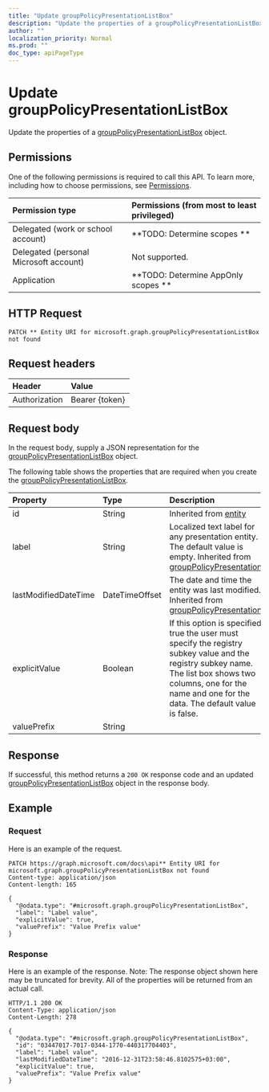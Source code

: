 ```yaml
---
title: "Update groupPolicyPresentationListBox"
description: "Update the properties of a groupPolicyPresentationListBox object."
author: ""
localization_priority: Normal
ms.prod: ""
doc_type: apiPageType
---
```


# Update groupPolicyPresentationListBox

Update the properties of a [groupPolicyPresentationListBox](../resources/grouppolicypresentationlistbox.md) object.

## Permissions
One of the following permissions is required to call this API. To learn more, including how to choose permissions, see [Permissions](/concepts/permissions-reference.md).

|Permission type|Permissions (from most to least privileged)|
|:---|:---|
|Delegated (work or school account)|**TODO: Determine scopes **|
|Delegated (personal Microsoft account)|Not supported.|
|Application|**TODO: Determine AppOnly scopes **|

## HTTP Request
<!-- {
  "blockType": "ignored"
}
-->
``` http
PATCH ** Entity URI for microsoft.graph.groupPolicyPresentationListBox not found
```

## Request headers
|Header|Value|
|:---|:---|
|Authorization|Bearer {token}|

## Request body
In the request body, supply a JSON representation for the [groupPolicyPresentationListBox](../resources/groupPolicyPresentationListBox.md) object.

The following table shows the properties that are required when you create the [groupPolicyPresentationListBox](../resources/grouppolicypresentationlistbox.md).

|Property|Type|Description|
|:---|:---|:---|
|id|String| Inherited from [entity](../resources/entity.md)|
|label|String|Localized text label for any presentation entity. The default value is empty. Inherited from [groupPolicyPresentation](../resources/groupPolicyPresentation.md)|
|lastModifiedDateTime|DateTimeOffset|The date and time the entity was last modified. Inherited from [groupPolicyPresentation](../resources/groupPolicyPresentation.md)|
|explicitValue|Boolean|If this option is specified true the user must specify the registry subkey value and the registry subkey name. The list box shows two columns, one for the name and one for the data. The default value is false.|
|valuePrefix|String||



## Response
If successful, this method returns a `200 OK` response code and an updated [groupPolicyPresentationListBox](../resources/grouppolicypresentationlistbox.md) object in the response body.

## Example

### Request
Here is an example of the request.
<!-- {
  "blockType": "request",
  "name": "update_grouppolicypresentationlistbox"
}
-->
``` http
PATCH https://graph.microsoft.com/docs\api** Entity URI for microsoft.graph.groupPolicyPresentationListBox not found
Content-type: application/json
Content-length: 165

{
  "@odata.type": "#microsoft.graph.groupPolicyPresentationListBox",
  "label": "Label value",
  "explicitValue": true,
  "valuePrefix": "Value Prefix value"
}
```

### Response
Here is an example of the response. Note: The response object shown here may be truncated for brevity. All of the properties will be returned from an actual call.
<!-- {
  "blockType": "response",
  "truncated": true
}
-->
``` http
HTTP/1.1 200 OK
Content-Type: application/json
Content-Length: 278

{
  "@odata.type": "#microsoft.graph.groupPolicyPresentationListBox",
  "id": "03447017-7017-0344-1770-440317704403",
  "label": "Label value",
  "lastModifiedDateTime": "2016-12-31T23:58:46.8102575+03:00",
  "explicitValue": true,
  "valuePrefix": "Value Prefix value"
}
```

